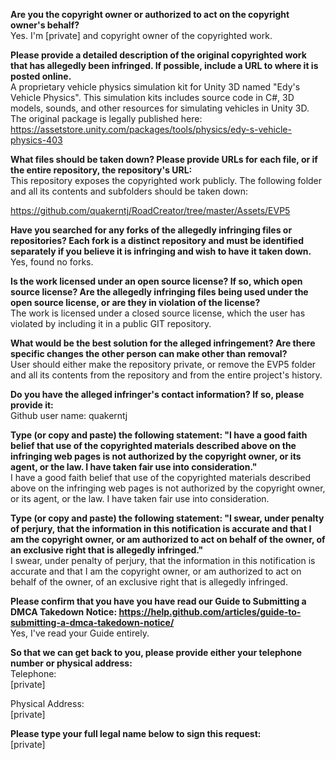 **Are you the copyright owner or authorized to act on the copyright owner's behalf?**  
Yes. I'm [private] and copyright owner of the copyrighted work.

**Please provide a detailed description of the original copyrighted work that has allegedly been infringed. If possible, include a URL to where it is posted online.**  
A proprietary vehicle physics simulation kit for Unity 3D named "Edy's Vehicle Physics". This simulation kits includes source code in C#, 3D models, sounds, and other resources for simulating vehicles in Unity 3D. The original package is legally published here:  
https://assetstore.unity.com/packages/tools/physics/edy-s-vehicle-physics-403

**What files should be taken down? Please provide URLs for each file, or if the entire repository, the repository's URL:**  
This repository exposes the copyrighted work publicly. The following folder and all its contents and subfolders should be taken down:

https://github.com/quakerntj/RoadCreator/tree/master/Assets/EVP5

**Have you searched for any forks of the allegedly infringing files or repositories? Each fork is a distinct repository and must be identified separately if you believe it is infringing and wish to have it taken down.**  
Yes, found no forks.

**Is the work licensed under an open source license? If so, which open source license? Are the allegedly infringing files being used under the open source license, or are they in violation of the license?**  
The work is licensed under a closed source license, which the user has violated by including it in a public GIT repository.

**What would be the best solution for the alleged infringement? Are there specific changes the other person can make other than removal?**  
User should either make the repository private, or remove the EVP5 folder and all its contents from the repository and from the entire project's history.

**Do you have the alleged infringer's contact information? If so, please provide it:**  
Github user name: quakerntj

**Type (or copy and paste) the following statement: "I have a good faith belief that use of the copyrighted materials described above on the infringing web pages is not authorized by the copyright owner, or its agent, or the law. I have taken fair use into consideration."**  
I have a good faith belief that use of the copyrighted materials described above on the infringing web pages is not authorized by the copyright owner, or its agent, or the law. I have taken fair use into consideration.

**Type (or copy and paste) the following statement: "I swear, under penalty of perjury, that the information in this notification is accurate and that I am the copyright owner, or am authorized to act on behalf of the owner, of an exclusive right that is allegedly infringed."**  
I swear, under penalty of perjury, that the information in this notification is accurate and that I am the copyright owner, or am authorized to act on behalf of the owner, of an exclusive right that is allegedly infringed.

**Please confirm that you have you have read our Guide to Submitting a DMCA Takedown Notice: https://help.github.com/articles/guide-to-submitting-a-dmca-takedown-notice/**  
Yes, I've read your Guide entirely.

**So that we can get back to you, please provide either your telephone number or physical address:**  
Telephone:  
[private]

Physical Address:  
[private]

**Please type your full legal name below to sign this request:**  
[private]
